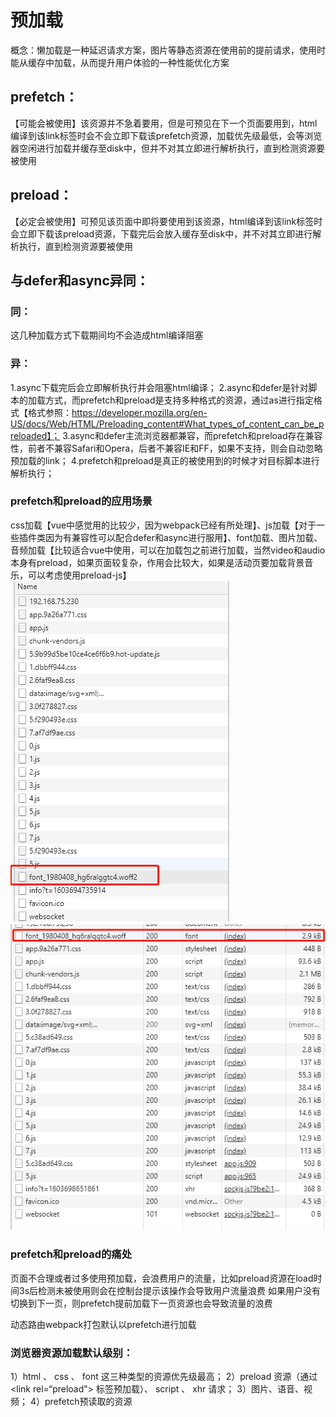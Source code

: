 # 预加载
概念：懒加载是一种延迟请求方案，图片等静态资源在使用前的提前请求，使用时能从缓存中加载，从而提升用户体验的一种性能优化方案

## prefetch：
【可能会被使用】该资源并不急着要用，但是可预见在下一个页面要用到，html编译到该link标签时会不会立即下载该prefetch资源，加载优先级最低，会等浏览器空闲进行加载并缓存至disk中，但并不对其立即进行解析执行，直到检测资源要被使用

## preload：
【必定会被使用】可预见该页面中即将要使用到该资源，html编译到该link标签时会立即下载该preload资源，下载完后会放入缓存至disk中，并不对其立即进行解析执行，直到检测资源要被使用

## 与defer和async异同：
### 同：
这几种加载方式下载期间均不会造成html编译阻塞
### 异：
1.async下载完后会立即解析执行并会阻塞html编译；
2.async和defer是针对脚本的加载方式，而prefetch和preload是支持多种格式的资源，通过as进行指定格式【格式参照：https://developer.mozilla.org/en-US/docs/Web/HTML/Preloading_content#What_types_of_content_can_be_preloaded】；
3.async和defer主流浏览器都兼容，而prefetch和preload存在兼容性，前者不兼容Safari和Opera，后者不兼容IE和FF，如果不支持，则会自动忽略预加载的link；
4.prefetch和preload是真正的被使用到的时候才对目标脚本进行解析执行；

### prefetch和preload的应用场景
css加载【vue中感觉用的比较少，因为webpack已经有所处理】、js加载【对于一些插件类因为有兼容性可以配合defer和async进行服用】、font加载、图片加载、音频加载【比较适合vue中使用，可以在加载包之前进行加载，当然video和audio本身有preload，如果页面较复杂，作用会比较大，如果是活动页要加载背景音乐，可以考虑使用preload-js】
![Image](./images/dns1.png)
![Image](./images/dns2.png)

### prefetch和preload的痛处
页面不合理或者过多使用预加载，会浪费用户的流量，比如preload资源在load时间3s后检测未被使用则会在控制台提示该操作会导致用户流量浪费
如果用户没有切换到下一页，则prefetch提前加载下一页资源也会导致流量的浪费

动态路由webpack打包默认以prefetch进行加载

### 浏览器资源加载默认级别：
1）html 、 css 、 font 这三种类型的资源优先级最高；
2）preload 资源（通过 <link rel=“preload"> 标签预加载）、 script 、 xhr 请求；
3）图片、语音、视频；
4）prefetch预读取的资源

